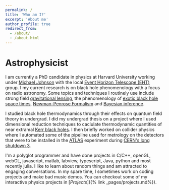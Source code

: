 ```yaml
---
permalink: /
title: 'Who am I?'
excerpt: 'About me'
author_profile: true
redirect_from:
  - /about/
  - /about.html
---
```


# Astrophysicist

I am currently a PhD candidate in physics at Harvard University working under [Michael Johnson](https://www.scintillatingastronomy.com/) with the local [Event Horizon Telescope (EHT)](https://eventhorizontelescope.org/) group. 
I my current research is on black hole phenomenology with a focus on radio astronomy. 
Some topics and techniques I routinely use include strong field [gravitational lensing](https://en.wikipedia.org/wiki/Gravitational_lens), the phenomenology of [exotic black hole space times](https://ui.adsabs.harvard.edu/abs/1972ApJ...178..347B/abstract), [Newman-Penrose Formalism](https://en.wikipedia.org/wiki/Newman%E2%80%93Penrose_formalism) and [Bayesian inference](https://en.wikipedia.org/wiki/Bayesian_inference). 

I studied black hole thermodynamics through their effects on quantum field theory in undergrad. 
I did my undergrad thesis on a project where I used dimensional reduction techniques to caclulate thermodynamic quantities of near extramal [Kerr black holes](https://en.wikipedia.org/wiki/Kerr_metric).
I then briefly worked on collider physics where I automated some of the pipeline used for metrology on the detectors that were to be installed in the [ATLAS](https://atlas.cern/) experiment during [CERN's long shutdown 3](https://lhc-commissioning.web.cern.ch/schedule/LHC-long-term.htm).

I'm a polyglot programmer and have done projects in C/C++, openGL, webGL, javascript, matlab, labview, typescript, Java, python and most recently julia. 
I like to learn about random things and am attracted to engaging conversations. In my spare time, I sometimes work on coding projects and make bad music demos. You can checkout some of my interactive physics projects in [*Projects*]({% link _pages/projects.md%}).
